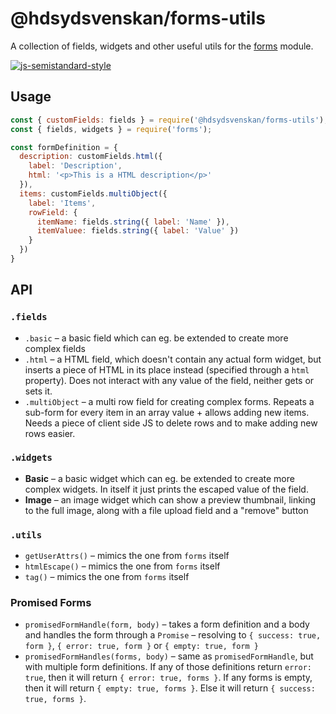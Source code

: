 # @hdsydsvenskan/forms-utils

A collection of fields, widgets and other useful utils for the [forms](https://www.npmjs.com/package/forms) module.

[![js-semistandard-style](https://img.shields.io/badge/code%20style-semistandard-brightgreen.svg?style=flat)](https://github.com/Flet/semistandard)

## Usage

```javascript
const { customFields: fields } = require('@hdsydsvenskan/forms-utils');
const { fields, widgets } = require('forms');

const formDefinition = {
  description: customFields.html({
    label: 'Description',
    html: '<p>This is a HTML description</p>'
  }),
  items: customFields.multiObject({
    label: 'Items',
    rowField: {
      itemName: fields.string({ label: 'Name' }),
      itemValuee: fields.string({ label: 'Value' })
    }
  })
}
```

## API

### `.fields`

* `.basic` – a basic field which can eg. be extended to create more complex fields
* `.html` – a HTML field, which doesn't contain any actual form widget, but inserts a piece of HTML in its place instead (specified through a `html` property). Does not interact with any value of the field, neither gets or sets it.
* `.multiObject` – a multi row field for creating complex forms. Repeats a sub-form for every item in an array value + allows adding new items. Needs a piece of client side JS to delete rows and to make adding new rows easier.

### `.widgets`

* **Basic** – a basic widget which can eg. be extended to create more complex widgets. In itself it just prints the escaped value of the field.
* **Image** – an image widget which can show a preview thumbnail, linking to the full image, along with a file upload field and a "remove" button

### `.utils`

* `getUserAttrs()` – mimics the one from `forms` itself
* `htmlEscape()` – mimics the one from `forms` itself
* `tag()` – mimics the one from `forms` itself

### Promised Forms

* `promisedFormHandle(form, body)` – takes a form definition and a body and handles the form through a `Promise` – resolving to `{ success: true, form }`, `{ error: true, form }` or `{ empty: true, form }`
* `promisedFormHandles(forms, body)` – same as `promisedFormHandle`, but with multiple form definitions. If any of those definitions return `error: true`, then it will return `{ error: true, forms }`. If any forms is empty, then it will return `{ empty: true, forms }`. Else it will return `{ success: true, forms }`.

